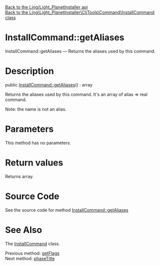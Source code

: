 [Back to the Ling/Light_PlanetInstaller api](https://github.com/lingtalfi/Light_PlanetInstaller/blob/master/doc/api/Ling/Light_PlanetInstaller.md)<br>
[Back to the Ling\Light_PlanetInstaller\CliTools\Command\InstallCommand class](https://github.com/lingtalfi/Light_PlanetInstaller/blob/master/doc/api/Ling/Light_PlanetInstaller/CliTools/Command/InstallCommand.md)


InstallCommand::getAliases
================



InstallCommand::getAliases — Returns the aliases used by this command.




Description
================


public [InstallCommand::getAliases](https://github.com/lingtalfi/Light_PlanetInstaller/blob/master/doc/api/Ling/Light_PlanetInstaller/CliTools/Command/InstallCommand/getAliases.md)() : array




Returns the aliases used by this command.
It's an array of alias => real command.

Note: the name is not an alias.




Parameters
================

This method has no parameters.


Return values
================

Returns array.








Source Code
===========
See the source code for method [InstallCommand::getAliases](https://github.com/lingtalfi/Light_PlanetInstaller/blob/master/CliTools/Command/InstallCommand.php#L159-L167)


See Also
================

The [InstallCommand](https://github.com/lingtalfi/Light_PlanetInstaller/blob/master/doc/api/Ling/Light_PlanetInstaller/CliTools/Command/InstallCommand.md) class.

Previous method: [getFlags](https://github.com/lingtalfi/Light_PlanetInstaller/blob/master/doc/api/Ling/Light_PlanetInstaller/CliTools/Command/InstallCommand/getFlags.md)<br>Next method: [phaseTitle](https://github.com/lingtalfi/Light_PlanetInstaller/blob/master/doc/api/Ling/Light_PlanetInstaller/CliTools/Command/InstallCommand/phaseTitle.md)<br>

